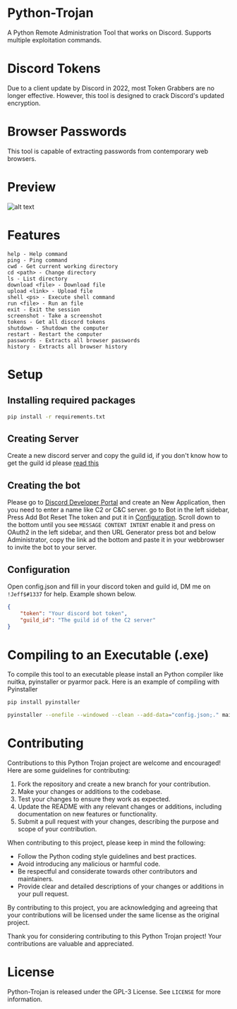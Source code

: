 # Python-Trojan

A Python Remote Administration Tool that works on Discord.
Supports multiple exploitation commands.

# Discord Tokens

Due to a client update by Discord in 2022, most Token Grabbers are no longer effective.
However, this tool is designed to crack Discord's updated encryption.

# Browser Passwords

This tool is capable of extracting passwords from contemporary web browsers.

# Preview

![alt text](https://media.discordapp.net/attachments/1034059578708594690/1051309462473953310/image.png)

# Features

    help - Help command
    ping - Ping command
    cwd - Get current working directory
    cd <path> - Change directory
    ls - List directory
    download <file> - Download file
    upload <link> - Upload file
    shell <ps> - Execute shell command
    run <file> - Run an file
    exit - Exit the session
    screenshot - Take a screenshot
    tokens - Get all discord tokens
    shutdown - Shutdown the computer
    restart - Restart the computer
    passwords - Extracts all browser passwords
    history - Extracts all browser history

# Setup

## Installing required packages

```bash
pip install -r requirements.txt
```
## Creating Server

Create a new discord server and copy the guild id, if you don't know how to get the guild id please [read this](https://en.wikipedia.org/wiki/Template:Discord_Channel#:~:text=Getting%20Channel%2FGuild%20ID,to%20get%20the%20guild%20ID.)

## Creating the bot

Please go to [Discord Developer Portal](https://discord.com/developers/applications) and create an New Application,
then you need to enter a name like C2 or C&C server. go to Bot in the left sidebar, Press Add Bot Reset The token and put it in [Configuration](#configuration).
Scroll down to the bottom until you see ``MESSAGE CONTENT INTENT`` enable it and press on OAuth2 in the left sidebar, and then URL Generator press bot and below Administrator,
copy the link ad the bottom and paste it in your webbrowser to invite the bot to your server.


## Configuration

Open config.json and fill in your discord token and guild id,
DM me on ``!Jeff$#1337`` for help. Example shown below.

```json
{
    "token": "Your discord bot token",
    "guild_id": "The guild id of the C2 server"
}
```

# Compiling to an Executable (.exe)

To compile this tool to an executable please install an Python compiler like nuitka, pyinstaller or pyarmor pack.
Here is an example of compiling with Pyinstaller

```bash
pip install pyinstaller
```

```bash
pyinstaller --onefile --windowed --clean --add-data="config.json;." main.py 
```

# Contributing

Contributions to this Python Trojan project are welcome and encouraged! Here are some guidelines for contributing:

1. Fork the repository and create a new branch for your contribution.
2. Make your changes or additions to the codebase.
3. Test your changes to ensure they work as expected.
4. Update the README with any relevant changes or additions, including documentation on new features or functionality.
5. Submit a pull request with your changes, describing the purpose and scope of your contribution.

When contributing to this project, please keep in mind the following:

- Follow the Python coding style guidelines and best practices.
- Avoid introducing any malicious or harmful code.
- Be respectful and considerate towards other contributors and maintainers.
- Provide clear and detailed descriptions of your changes or additions in your pull request.

By contributing to this project, you are acknowledging and agreeing that your contributions will be licensed under the same license as the original project.

Thank you for considering contributing to this Python Trojan project! Your contributions are valuable and appreciated.

# License

Python-Trojan is released under the GPL-3 License. See `LICENSE` for more information.
